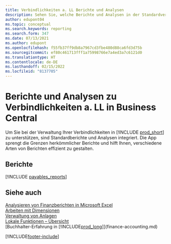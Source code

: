 ```yaml
---
title: Verbindlichkeiten a. LL Berichte und Analysen
description: Sehen Sie, welche Berichte und Analysen in der Standardversion von Business Central verfügbar sind, damit Sie den Überblick über Ihre Verbindlichkeiten behalten.
author: edupont04
ms.topic: conceptual
ms.search.keywords: reporting
ms.search.form: 347
ms.date: 07/13/2021
ms.author: edupont
ms.openlocfilehash: f55fb37ff9db8a7967cd3fbe480d88ca6fd3d75b
ms.sourcegitcommit: ef80c461713fff1a75998766e7a4ed3a7c6121d0
ms.translationtype: HT
ms.contentlocale: de-DE
ms.lasthandoff: 02/15/2022
ms.locfileid: "8137705"
---
```

# <a name="accounts-payable-reports-and-analytics-in-business-central"></a>Berichte und Analysen zu Verbindlichkeiten a. LL in Business Central

Um Sie bei der Verwaltung Ihrer Verbindlichkeiten in [!INCLUDE [prod_short](includes/prod_short.md)] zu unterstützen, sind Standardberichte und Analysen integriert. Die App sprengt die Grenzen herkömmlicher Berichte und hilft Ihnen, verschiedene Arten von Berichten effizient zu gestalten.  

## <a name="reports"></a>Berichte
[!INCLUDE [payables_reports](includes/payables-reports-include.md)]


## <a name="see-also"></a>Siehe auch

[Analysieren von Finanzberichten in Microsoft Excel](finance-analyze-excel.md)  
[Arbeiten mit Dimensionen](finance-dimensions.md)  
[Verwaltung von Anlagen](fa-manage.md)  
[Lokale Funktionen – Übersicht](about-localization.md)  
[Buchhalter-Erfahrung in [!INCLUDE[prod_long](includes/prod_long.md)]](finance-accounting.md)  


[!INCLUDE[footer-include](includes/footer-banner.md)]
